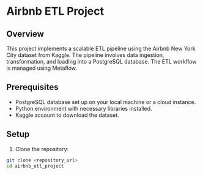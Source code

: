 # Airbnb ETL Project

## Overview

This project implements a scalable ETL pipeline using the Airbnb New York City dataset from Kaggle. The pipeline involves data ingestion, transformation, and loading into a PostgreSQL database. The ETL workflow is managed using Metaflow.

## Prerequisites

- PostgreSQL database set up on your local machine or a cloud instance.
- Python environment with necessary libraries installed.
- Kaggle account to download the dataset.

## Setup

1. Clone the repository:

```sh
git clone <repository_url>
cd airbnb_etl_project
